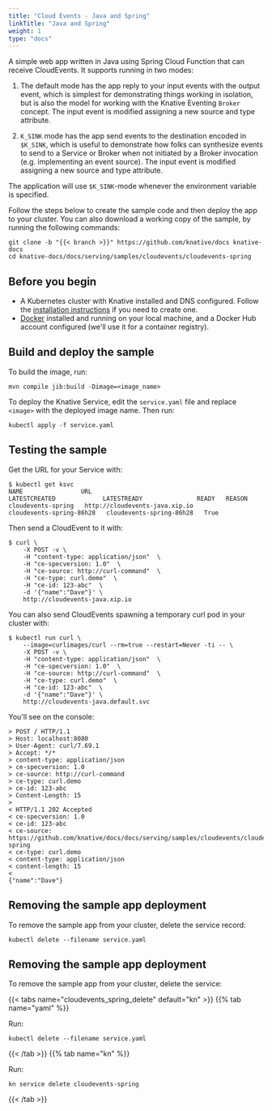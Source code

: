 ```yaml
---
title: "Cloud Events - Java and Spring"
linkTitle: "Java and Spring"
weight: 1
type: "docs"
---
```


A simple web app written in Java using Spring Cloud Function that can receive CloudEvents. It
supports running in two modes:

1. The default mode has the app reply to your input events with the output
   event, which is simplest for demonstrating things working in isolation, but
   is also the model for working with the Knative Eventing `Broker` concept. The
   input event is modified assigning a new source and type attribute.

2. `K_SINK` mode has the app send events to the destination encoded in
   `$K_SINK`, which is useful to demonstrate how folks can synthesize events to
   send to a Service or Broker when not initiated by a Broker invocation (e.g.
   implementing an event source). The input event is modified assigning a new
   source and type attribute.

The application will use `$K_SINK`-mode whenever the environment variable is
specified.

Follow the steps below to create the sample code and then deploy the app to your
cluster. You can also download a working copy of the sample, by running the
following commands:

```shell
git clone -b "{{< branch >}}" https://github.com/knative/docs knative-docs
cd knative-docs/docs/serving/samples/cloudevents/cloudevents-spring
```

## Before you begin

- A Kubernetes cluster with Knative installed and DNS configured. Follow the
  [installation instructions](../../../../install/README.md) if you need to
  create one.
- [Docker](https://www.docker.com) installed and running on your local machine,
  and a Docker Hub account configured (we'll use it for a container registry).

## Build and deploy the sample

To build the image, run:

```shell
mvn compile jib:build -Dimage=<image_name>
```

To deploy the Knative Service, edit the `service.yaml` file and replace `<image>`
with the deployed image name. Then run:

```shell
kubectl apply -f service.yaml
```

## Testing the sample

Get the URL for your Service with:

```shell
$ kubectl get ksvc
NAME                URL                                            LATESTCREATED             LATESTREADY               READY   REASON
cloudevents-spring   http://cloudevents-java.xip.io                 cloudevents-spring-86h28   cloudevents-spring-86h28   True
```

Then send a CloudEvent to it with:

```shell
$ curl \
    -X POST -v \
    -H "content-type: application/json"  \
    -H "ce-specversion: 1.0"  \
    -H "ce-source: http://curl-command"  \
    -H "ce-type: curl.demo"  \
    -H "ce-id: 123-abc"  \
    -d '{"name":"Dave"}' \
    http://cloudevents-java.xip.io
```

You can also send CloudEvents spawning a temporary curl pod in your cluster
with:

```shell
$ kubectl run curl \
    --image=curlimages/curl --rm=true --restart=Never -ti -- \
    -X POST -v \
    -H "content-type: application/json"  \
    -H "ce-specversion: 1.0"  \
    -H "ce-source: http://curl-command"  \
    -H "ce-type: curl.demo"  \
    -H "ce-id: 123-abc"  \
    -d '{"name":"Dave"}' \
    http://cloudevents-java.default.svc
```

You'll see on the console:

```shell
> POST / HTTP/1.1
> Host: localhost:8080
> User-Agent: curl/7.69.1
> Accept: */*
> content-type: application/json
> ce-specversion: 1.0
> ce-source: http://curl-command
> ce-type: curl.demo
> ce-id: 123-abc
> Content-Length: 15
>
< HTTP/1.1 202 Accepted
< ce-specversion: 1.0
< ce-id: 123-abc
< ce-source: https://github.com/knative/docs/docs/serving/samples/cloudevents/cloudevents-spring
< ce-type: curl.demo
< content-type: application/json
< content-length: 15
<
{"name":"Dave"}
```

## Removing the sample app deployment

To remove the sample app from your cluster, delete the service record:

```shell
kubectl delete --filename service.yaml
```

## Removing the sample app deployment

To remove the sample app from your cluster, delete the service:

{{< tabs name="cloudevents_spring_delete" default="kn" >}}
{{% tab name="yaml" %}}

Run:

```shell
kubectl delete --filename service.yaml
```

{{< /tab >}}
{{% tab name="kn" %}}

Run:

```shell
kn service delete cloudevents-spring
```

{{< /tab >}}
